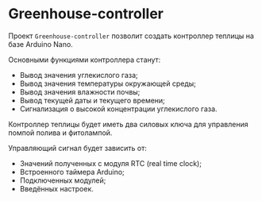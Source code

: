 # Greenhouse-controller

Проект `Greenhouse-controller` позволит создать контроллер теплицы на базе Arduino Nano.

Основными функциями контроллера станут:

* Вывод значения углекислого газа;
* Вывод значения температуры окружающей среды;
* Вывод значения влажности почвы;
* Вывод текущей даты и текущего времени;
* Сигнализация о высокой концентрации углекислого газа.

Контроллер теплицы будет иметь два силовых ключа для управления помпой полива и фитолампой.

Управляющий сигнал будет зависить от:

* Значений полученных с модуля RTC (real time clock);
* Встроенного таймера Arduino;
* Подключенных модулей;
* Введённых настроек.

